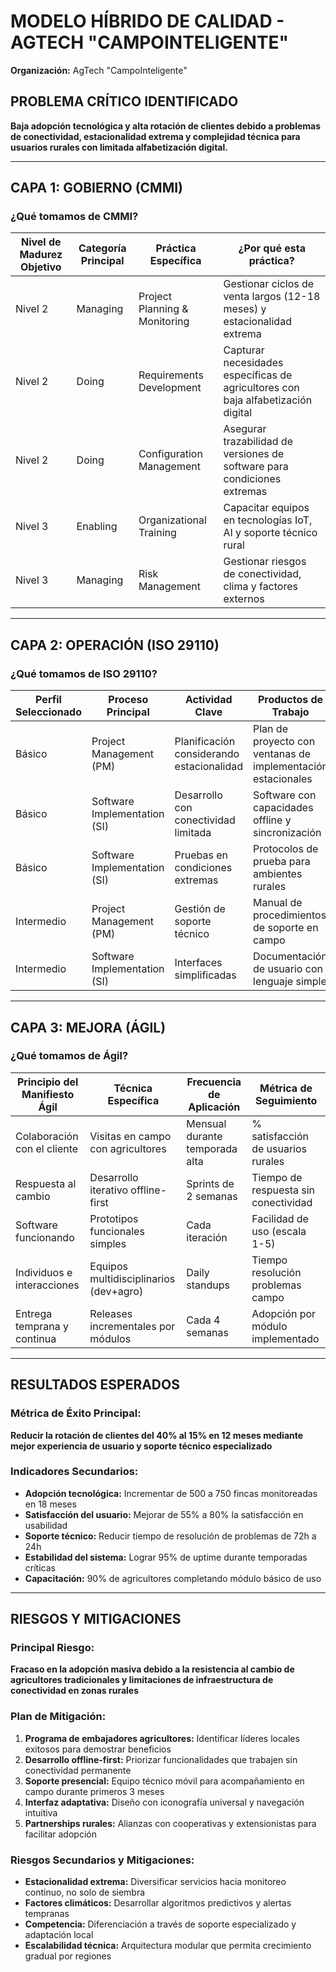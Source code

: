 # MODELO HÍBRIDO DE CALIDAD - AGTECH "CAMPOINTELIGENTE"

**Organización:** AgTech "CampoInteligente"

## PROBLEMA CRÍTICO IDENTIFICADO
**Baja adopción tecnológica y alta rotación de clientes debido a problemas de conectividad, estacionalidad extrema y complejidad técnica para usuarios rurales con limitada alfabetización digital.**

---

## CAPA 1: GOBIERNO (CMMI)
### ¿Qué tomamos de CMMI?

| Nivel de Madurez Objetivo | Categoría Principal | Práctica Específica | ¿Por qué esta práctica? |
|---|---|---|---|
| Nivel 2 | Managing | Project Planning & Monitoring | Gestionar ciclos de venta largos (12-18 meses) y estacionalidad extrema |
| Nivel 2 | Doing | Requirements Development | Capturar necesidades específicas de agricultores con baja alfabetización digital |
| Nivel 2 | Doing | Configuration Management | Asegurar trazabilidad de versiones de software para condiciones extremas |
| Nivel 3 | Enabling | Organizational Training | Capacitar equipos en tecnologías IoT, AI y soporte técnico rural |
| Nivel 3 | Managing | Risk Management | Gestionar riesgos de conectividad, clima y factores externos |

---

## CAPA 2: OPERACIÓN (ISO 29110)
### ¿Qué tomamos de ISO 29110?

| Perfil Seleccionado | Proceso Principal | Actividad Clave | Productos de Trabajo |
|---|---|---|---|
| Básico | Project Management (PM) | Planificación considerando estacionalidad | Plan de proyecto con ventanas de implementación estacionales |
| Básico | Software Implementation (SI) | Desarrollo con conectividad limitada | Software con capacidades offline y sincronización |
| Básico | Software Implementation (SI) | Pruebas en condiciones extremas | Protocolos de prueba para ambientes rurales |
| Intermedio | Project Management (PM) | Gestión de soporte técnico | Manual de procedimientos de soporte en campo |
| Intermedio | Software Implementation (SI) | Interfaces simplificadas | Documentación de usuario con lenguaje simple |

---

## CAPA 3: MEJORA (ÁGIL)
### ¿Qué tomamos de Ágil?

| Principio del Manifiesto Ágil | Técnica Específica | Frecuencia de Aplicación | Métrica de Seguimiento |
|---|---|---|---|
| Colaboración con el cliente | Visitas en campo con agricultores | Mensual durante temporada alta | % satisfacción de usuarios rurales |
| Respuesta al cambio | Desarrollo iterativo offline-first | Sprints de 2 semanas | Tiempo de respuesta sin conectividad |
| Software funcionando | Prototipos funcionales simples | Cada iteración | Facilidad de uso (escala 1-5) |
| Individuos e interacciones | Equipos multidisciplinarios (dev+agro) | Daily standups | Tiempo resolución problemas campo |
| Entrega temprana y continua | Releases incrementales por módulos | Cada 4 semanas | Adopción por módulo implementado |

---

## RESULTADOS ESPERADOS

### Métrica de Éxito Principal:
**Reducir la rotación de clientes del 40% al 15% en 12 meses mediante mejor experiencia de usuario y soporte técnico especializado**

### Indicadores Secundarios:
- **Adopción tecnológica:** Incrementar de 500 a 750 fincas monitoreadas en 18 meses
- **Satisfacción del usuario:** Mejorar de 55% a 80% la satisfacción en usabilidad
- **Soporte técnico:** Reducir tiempo de resolución de problemas de 72h a 24h
- **Estabilidad del sistema:** Lograr 95% de uptime durante temporadas críticas
- **Capacitación:** 90% de agricultores completando módulo básico de uso

---

## RIESGOS Y MITIGACIONES

### Principal Riesgo:
**Fracaso en la adopción masiva debido a la resistencia al cambio de agricultores tradicionales y limitaciones de infraestructura de conectividad en zonas rurales**

### Plan de Mitigación:
1. **Programa de embajadores agricultores:** Identificar líderes locales exitosos para demostrar beneficios
2. **Desarrollo offline-first:** Priorizar funcionalidades que trabajen sin conectividad permanente
3. **Soporte presencial:** Equipo técnico móvil para acompañamiento en campo durante primeros 3 meses
4. **Interfaz adaptativa:** Diseño con iconografía universal y navegación intuitiva
5. **Partnerships rurales:** Alianzas con cooperativas y extensionistas para facilitar adopción

### Riesgos Secundarios y Mitigaciones:
- **Estacionalidad extrema:** Diversificar servicios hacia monitoreo continuo, no solo de siembra
- **Factores climáticos:** Desarrollar algoritmos predictivos y alertas tempranas
- **Competencia:** Diferenciación a través de soporte especializado y adaptación local
- **Escalabilidad técnica:** Arquitectura modular que permita crecimiento gradual por regiones 